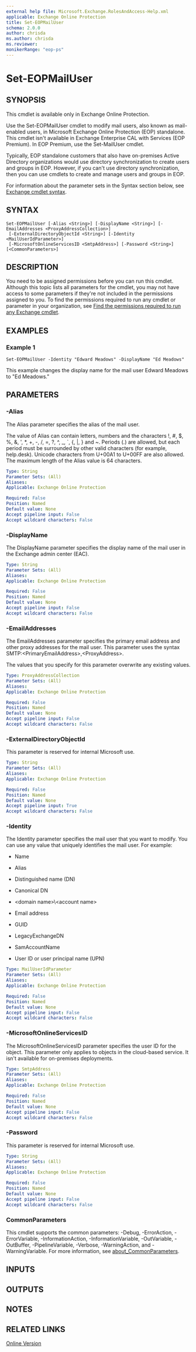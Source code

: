 ```yaml
---
external help file: Microsoft.Exchange.RolesAndAccess-Help.xml
applicable: Exchange Online Protection
title: Set-EOPMailUser
schema: 2.0.0
author: chrisda
ms.author: chrisda
ms.reviewer:
monikerRange: "eop-ps"
---
```


# Set-EOPMailUser

## SYNOPSIS
This cmdlet is available only in Exchange Online Protection.

Use the Set-EOPMailUser cmdlet to modify mail users, also known as mail-enabled users, in Microsoft Exchange Online Protection (EOP) standalone. This cmdlet isn't available in Exchange Enterprise CAL with Services (EOP Premium). In EOP Premium, use the Set-MailUser cmdlet.

Typically, EOP standalone customers that also have on-premises Active Directory organizations would use directory synchronization to create users and groups in EOP. However, if you can't use directory synchronization, then you can use cmdlets to create and manage users and groups in EOP.

For information about the parameter sets in the Syntax section below, see [Exchange cmdlet syntax](https://docs.microsoft.com/powershell/exchange/exchange-server/exchange-cmdlet-syntax).

## SYNTAX

```
Set-EOPMailUser [-Alias <String>] [-DisplayName <String>] [-EmailAddresses <ProxyAddressCollection>]
 [-ExternalDirectoryObjectId <String>] [-Identity <MailUserIdParameter>]
 [-MicrosoftOnlineServicesID <SmtpAddress>] [-Password <String>] [<CommonParameters>]
```

## DESCRIPTION
You need to be assigned permissions before you can run this cmdlet. Although this topic lists all parameters for the cmdlet, you may not have access to some parameters if they're not included in the permissions assigned to you. To find the permissions required to run any cmdlet or parameter in your organization, see [Find the permissions required to run any Exchange cmdlet](https://docs.microsoft.com/powershell/exchange/exchange-server/find-exchange-cmdlet-permissions).

## EXAMPLES

### Example 1
```
Set-EOPMailUser -Identity "Edward Meadows" -DisplayName "Ed Meadows"
```

This example changes the display name for the mail user Edward Meadows to "Ed Meadows."

## PARAMETERS

### -Alias
The Alias parameter specifies the alias of the mail user.

The value of Alias can contain letters, numbers and the characters !, #, $, %, &, ', \*, +, -, /, =, ?, ^, \_, \`, {, |, } and ~. Periods (.) are allowed, but each period must be surrounded by other valid characters (for example, help.desk). Unicode characters from U+00A1 to U+00FF are also allowed. The maximum length of the Alias value is 64 characters.

```yaml
Type: String
Parameter Sets: (All)
Aliases:
Applicable: Exchange Online Protection

Required: False
Position: Named
Default value: None
Accept pipeline input: False
Accept wildcard characters: False
```

### -DisplayName
The DisplayName parameter specifies the display name of the mail user in the Exchange admin center (EAC).

```yaml
Type: String
Parameter Sets: (All)
Aliases:
Applicable: Exchange Online Protection

Required: False
Position: Named
Default value: None
Accept pipeline input: False
Accept wildcard characters: False
```

### -EmailAddresses
The EmailAddresses parameter specifies the primary email address and other proxy addresses for the mail user. This parameter uses the syntax SMTP:\<PrimaryEmailAddress\>,\<ProxyAddress\>.

The values that you specify for this parameter overwrite any existing values.

```yaml
Type: ProxyAddressCollection
Parameter Sets: (All)
Aliases:
Applicable: Exchange Online Protection

Required: False
Position: Named
Default value: None
Accept pipeline input: False
Accept wildcard characters: False
```

### -ExternalDirectoryObjectId
This parameter is reserved for internal Microsoft use.

```yaml
Type: String
Parameter Sets: (All)
Aliases:
Applicable: Exchange Online Protection

Required: False
Position: Named
Default value: None
Accept pipeline input: True
Accept wildcard characters: False
```

### -Identity
The Identity parameter specifies the mail user that you want to modify. You can use any value that uniquely identifies the mail user. For example:

- Name

- Alias

- Distinguished name (DN)

- Canonical DN

- \<domain name\>\\\<account name\>

- Email address

- GUID

- LegacyExchangeDN

- SamAccountName

- User ID or user principal name (UPN)

```yaml
Type: MailUserIdParameter
Parameter Sets: (All)
Aliases:
Applicable: Exchange Online Protection

Required: False
Position: Named
Default value: None
Accept pipeline input: False
Accept wildcard characters: False
```

### -MicrosoftOnlineServicesID
The MicrosoftOnlineServicesID parameter specifies the user ID for the object. This parameter only applies to objects in the cloud-based service. It isn't available for on-premises deployments.

```yaml
Type: SmtpAddress
Parameter Sets: (All)
Aliases:
Applicable: Exchange Online Protection

Required: False
Position: Named
Default value: None
Accept pipeline input: False
Accept wildcard characters: False
```

### -Password
This parameter is reserved for internal Microsoft use.

```yaml
Type: String
Parameter Sets: (All)
Aliases:
Applicable: Exchange Online Protection

Required: False
Position: Named
Default value: None
Accept pipeline input: False
Accept wildcard characters: False
```

### CommonParameters
This cmdlet supports the common parameters: -Debug, -ErrorAction, -ErrorVariable, -InformationAction, -InformationVariable, -OutVariable, -OutBuffer, -PipelineVariable, -Verbose, -WarningAction, and -WarningVariable. For more information, see [about_CommonParameters](https://go.microsoft.com/fwlink/p/?LinkID=113216).

## INPUTS

###  

## OUTPUTS

###  

## NOTES

## RELATED LINKS

[Online Version](https://technet.microsoft.com/library/834c3de6-1485-4d50-bb96-262a2c0c8619.aspx)
